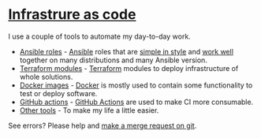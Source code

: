 # [Infrastrure as code](#infrastructure-as-code)

I use a couple of tools to automate my day-to-day work.

- [Ansible roles](ansible.md) - [Ansible](https://www.ansible.com/) roles that are [simple in style](style.html) and [work well](how-to-use-these-roles.html) together on many distributions and many Ansible version.
- [Terraform modules](terraform.md) - [Terraform](https://www.terraform.io) modules to deploy infrastructure of whole solutions.
- [Docker images](docker.md) - [Docker](https://www.docker.com) is mostly used to contain some functionality to test or deploy software.
- [GitHub actions](github-actions.md) - [GitHub Actions](https://github.com/features/actions) are used to make CI more consumable.
- [Other tools](others.md) - To make my life a little easier.

See errors? Please help and [make a merge request on git](https://github.com/robertdebock/robertdebock.github.io/).
